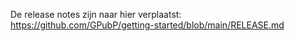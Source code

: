 De release notes zijn naar hier verplaatst: https://github.com/GPubP/getting-started/blob/main/RELEASE.md
